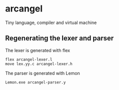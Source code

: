# arcangel
Tiny language, compiler and virtual machine

## Regenerating the lexer and parser
The lexer is generated with flex
```
flex arcangel-lexer.l
move lex.yy.c arcangel-lexer.h
```
The parser is generated with Lemon
```
Lemon.exe arcangel-parser.y
```
